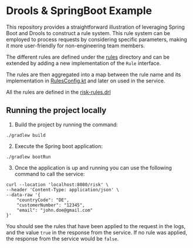 # Drools & SpringBoot Example

This repository provides a straightforward illustration of leveraging
Spring Boot and Drools to construct a rule system. This rule system can be
employed to process requests by considering specific parameters, making it more
user-friendly for non-engineering team members.

The different rules are defined under the [rules](src/main/kotlin/com/yonatankarp/drools/rules)
directory and can be extended by adding a new implementation of the `Rule`
interface.

The rules are then aggregated into a map between the rule name and its
implementation in [RulesConfig.kt](src/main/kotlin/com/yonatankarp/drools/config/RulesConfig.kt)
and later on used in the service.

All the rules are defined in the [risk-rules.drl](src/main/resources/rules/risk-rules.drl)

## Running the project locally

1. Build the project by running the command:

```shell
./gradlew build
```

2. Execute the Spring boot application:

```shell
./gradlew bootRun
```

3. Once the application is up and running you can use the following command to
   call the service:

```shell
curl --location 'localhost:8080/risk' \
--header 'Content-Type: application/json' \
--data-raw '{
    "countryCode": "DE",
    "customerNumber": "12345",
    "email": "john.doe@gmail.com"
}'
```

You should see the rules that have been applied to the request in the logs, and
the value `true` in the response from the service. If no rule was applied, the
response from the service would be `false`.
